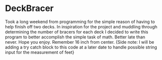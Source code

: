 # DeckBracer
Took a long weekend from programming for the simple reason of having to help finish off two decks. In inspiration for the project and muddling through determining the number of bracers for each deck I decided to write this program to better accomplish the simple task of math. Better late than never. Hope you enjoy. Remember 16 inch from center. {Side note: I will be adding a try catch block to this code at a later date to handle possible string input for the measurement of feet}
